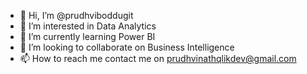 - 👋 Hi, I’m @prudhviboddugit
- 👀 I’m interested in Data Analytics
- 🌱 I’m currently learning Power BI
- 💞️ I’m looking to collaborate on Business Intelligence
- 📫 How to reach me contact me on prudhvinathqlikdev@gmail.com

<!---
prudhviboddugit/prudhviboddugit is a ✨ special ✨ repository because its `README.md` (this file) appears on your GitHub profile.
You can click the Preview link to take a look at your changes.
--->
